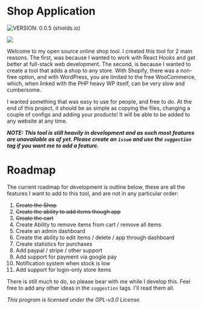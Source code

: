 # Shop Application

![VERSION: 0.0.5 (shields.io)](https://img.shields.io/badge/Version-0.0.5_Alpha-blue?style=for-the-badge)

<a href="https://www.buymeacoffee.com/dumblydorr"><img src="https://img.buymeacoffee.com/button-api/?text=Buy me a coffee&emoji=&slug=dumblydorr&button_colour=FFDD00&font_colour=000000&font_family=Poppins&outline_colour=000000&coffee_colour=ffffff" /></a>

Welcome to my open source online shop tool. I created this tool for 2 main reasons. The first, was because I wanted to work with React Hooks and get better at full-stack web development. The second, is because I wanted to create a tool that adds a shop to any store. With Shopify, there was a non-free option, and with WordPress, you are limited to the free WooCommerce, which, when linked with the PHP heavy WP itself, can be very slow and cumbersome.

I wanted something that was easy to use for people, and free to do. At the end of this project, it should be as simple as copying the files, changing a couple of configs and adding your products! It will be able to be added to any website at any time.

**_NOTE: This tool is still heavily in development and as such most features are unavailable as of yet. Please create an `issue` and use the `suggestion` tag if you want me to add a feature._**

# Roadmap

The current roadmap for development is outline below, these are all the features I want to add to this tool, and are not in any particular order:

1. ~~Create the Shop~~
2. ~~Create the ability to add items though app~~
3. ~~Create the cart~~
4. Create Ability to remove items from cart / remove all items
5. Create an admin dashboard
6. Create the ability to edit items / delete / app through dashboard
7. Create statistics for purchases
8. Add paypal / stripe / other support
9. Add support for payment via google pay
10. Notification system when stock is low
11. Add support for login-only store items

There is still much to do, so please bear with me while I develop this. Feel free to add any other ideas in the `suggestion` tags. I'll read them all.

_This program is licensed under the GPL-v3.0 License._

